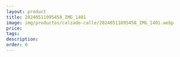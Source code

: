 ```yaml
---
layout: product
title: 20240511095458_IMG_1401
image: img/productos/calzado-calle/20240511095458_IMG_1401.webp
price: 
tags: 
description: 
order: 0
---
```

